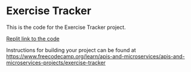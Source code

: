 # Exercise Tracker

This is the code for the Exercise Tracker project. 

[Replit link to the code](https://replit.com/@its-haanna/project-exercisetracker?v=1)



Instructions for building your project can be found at https://www.freecodecamp.org/learn/apis-and-microservices/apis-and-microservices-projects/exercise-tracker
